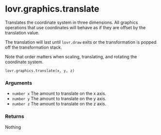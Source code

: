 <!--
category: reference
-->

lovr.graphics.translate
===

Translates the coordinate system in three dimensions.  All graphics operations that use coordinates
will behave as if they are offset by the translation value.

The translation will last until `lovr.draw` exits or the transformation is popped off the
transformation stack.

Note that order matters when scaling, translating, and rotating the coordinate system.

    lovr.graphics.translate(x, y, z)

### Arguments

- `number x` The amount to translate on the x axis.
- `number y` The amount to translate on the y axis.
- `number z` The amount to translate on the z axis.

### Returns

Nothing
